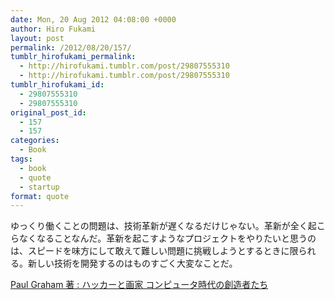 ```yaml
---
date: Mon, 20 Aug 2012 04:08:00 +0000
author: Hiro Fukami
layout: post
permalink: /2012/08/20/157/
tumblr_hirofukami_permalink:
  - http://hirofukami.tumblr.com/post/29807555310
  - http://hirofukami.tumblr.com/post/29807555310
tumblr_hirofukami_id:
  - 29807555310
  - 29807555310
original_post_id:
  - 157
  - 157
categories:
  - Book
tags:
  - book
  - quote
  - startup
format: quote
---
```

ゆっくり働くことの問題は、技術革新が遅くなるだけじゃない。革新が全く起こらなくなることなんだ。革新を起こすようなプロジェクトをやりたいと思うのは、スピードを味方にして敢えて難しい問題に挑戦しようとするときに限られる。新しい技術を開発するのはものすごく大変なことだ。

<a href="http://www.amazon.co.jp/gp/product/4274065979/ref=as_li_tf_tl?ie=UTF8&camp=247&creative=1211&creativeASIN=4274065979&linkCode=as2&tag=dsea-22" target="_blank">Paul Graham 著&#160;: ハッカーと画家 コンピュータ時代の創造者たち</a><img src="http://www.assoc-amazon.jp/e/ir?t=dsea-22&l=as2&o=9&a=4274065979" width="1" height="1" border="0" alt="" style="border:none!important;margin:0!important;" />